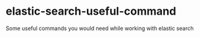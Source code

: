 # elastic-search-useful-command
Some useful commands you would need while working with elastic search
